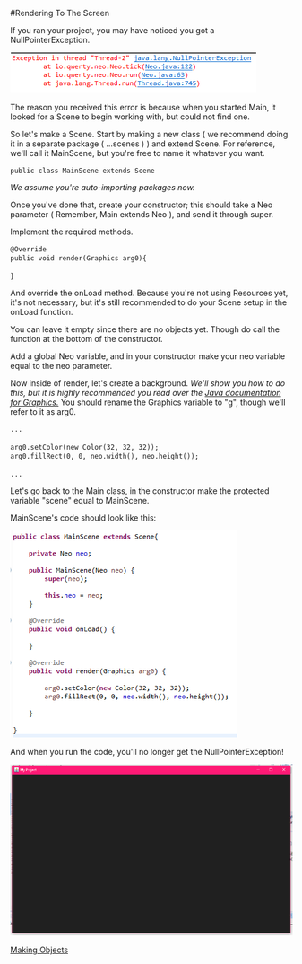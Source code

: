#Rendering To The Screen

If you ran your project, you may have noticed you got a NullPointerException.

![Screenshot](https://raw.githubusercontent.com/JediBurrell/neo/master/documentation/images/nullpointerexception.PNG)

The reason you received this error is because when you started Main, it looked for a Scene to begin working with, but could not find one.

So let's make a Scene. Start by making a new class ( we recommend doing it in a separate package ( ...scenes ) ) and extend Scene. For reference, we'll call it MainScene, but you're free to name it whatever you want.

    public class MainScene extends Scene

_We assume you're auto-importing packages now._

Once you've done that, create your constructor; this should take a Neo parameter ( Remember, Main extends Neo ), and send it through super.

Implement the required methods.

    @Override
	public void render(Graphics arg0){
	
	}

And override the onLoad method. Because you're not using Resources yet, it's not necessary, but it's still recommended to do your Scene setup in the onLoad function.

You can leave it empty since there are no objects yet. Though do call the function at the bottom of the constructor.

Add a global Neo variable, and in your constructor make your neo variable equal to the neo parameter.

Now inside of render, let's create a background. _We'll show you how to do this, but it is highly recommended you read over the [Java documentation for Graphics.](https://docs.oracle.com/javase/7/docs/api/java/awt/Graphics.html)_
You should rename the Graphics variable to "g", though we'll refer to it as arg0.

    ...
	
	arg0.setColor(new Color(32, 32, 32));
	arg0.fillRect(0, 0, neo.width(), neo.height());
	
	...

Let's go back to the Main class, in the constructor make the protected variable "scene" equal to MainScene.

MainScene's code should look like this:

![Screenshot](https://raw.githubusercontent.com/JediBurrell/neo/master/documentation/images/rendering_code.PNG)

And when you run the code, you'll no longer get the NullPointerException!

![Screenshot](https://raw.githubusercontent.com/JediBurrell/neo/master/documentation/images/rendering_result.PNG)

[Making Objects](https://github.com/JediBurrell/neo/blob/master/documentation/making_objects.md)